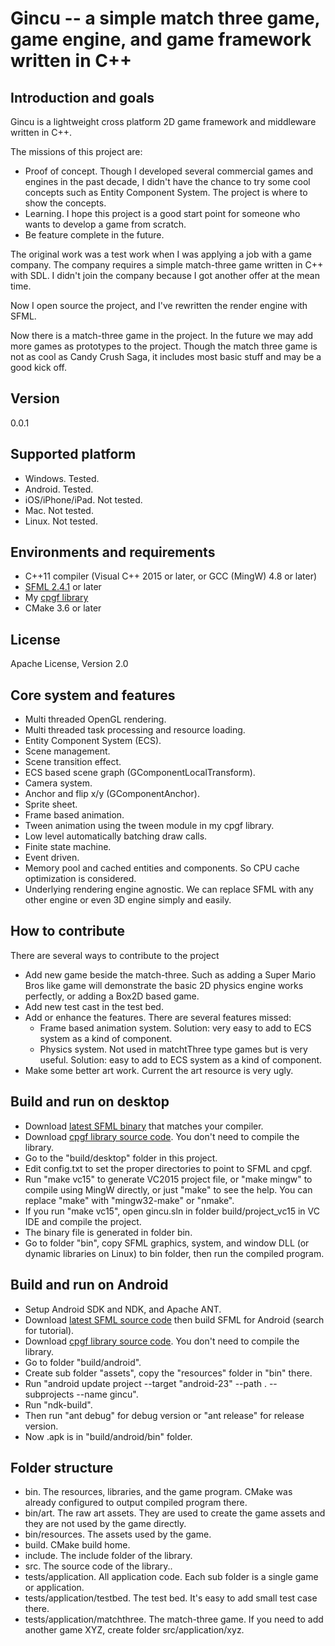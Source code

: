 # Gincu -- a simple match three game, game engine, and game framework written in C++

## Introduction and goals

Gincu is a lightweight cross platform 2D game framework and middleware written in C++.

The missions of this project are:
 * Proof of concept. Though I developed several commercial games and engines in the past decade, I didn't have the chance to try some cool concepts such as Entity Component System. The project is where to show the concepts.
 * Learning. I hope this project is a good start point for someone who wants to develop a game from scratch.
 * Be feature complete in the future.

The original work was a test work when I was applying a job with a game company. The company requires a simple match-three game written in C++ with SDL. I didn't join the company because I got another offer at the mean time.

Now I open source the project, and I've rewritten the render engine with SFML.

Now there is a match-three game in the project. In the future we may add more games as prototypes to the project. Though the match three game is not as cool as Candy Crush Saga, it includes most basic stuff and may be a good kick off.

## Version

0.0.1

## Supported platform

 * Windows. Tested.
 * Android. Tested.
 * iOS/iPhone/iPad. Not tested.
 * Mac. Not tested.
 * Linux. Not tested.
 
## Environments and requirements

 * C++11 compiler (Visual C++ 2015 or later, or GCC (MingW) 4.8 or later)
 * [SFML 2.4.1](http://www.sfml-dev.org/) or later
 * My [cpgf library](https://github.com/cpgf/cpgf)
 * CMake 3.6 or later

## License

Apache License, Version 2.0

## Core system and features

 * Multi threaded OpenGL rendering.
 * Multi threaded task processing and resource loading.
 * Entity Component System (ECS).
 * Scene management.
 * Scene transition effect.
 * ECS based scene graph (GComponentLocalTransform).
 * Camera system.
 * Anchor and flip x/y (GComponentAnchor).
 * Sprite sheet.
 * Frame based animation.
 * Tween animation using the tween module in my cpgf library.
 * Low level automatically batching draw calls.
 * Finite state machine.
 * Event driven.
 * Memory pool and cached entities and components. So CPU cache optimization is considered.
 * Underlying rendering engine agnostic. We can replace SFML with any other engine or even 3D engine simply and easily.

## How to contribute

There are several ways to contribute to the project

 * Add new game beside the match-three. Such as adding a Super Mario Bros like game will demonstrate the basic 2D physics engine works perfectly, or adding a Box2D based game.
 * Add new test cast in the test bed.
 * Add or enhance the features. There are several features missed:
   * Frame based animation system. Solution: very easy to add to ECS system as a kind of component.
   * Physics system. Not used in matchtThree type games but is very useful. Solution: easy to add to ECS system as a kind of component.
 * Make some better art work. Current the art resource is very ugly.

## Build and run on desktop

 * Download [latest SFML binary](http://www.sfml-dev.org/) that matches your compiler.
 * Download [cpgf library source code](https://github.com/cpgf/cpgf). You don't need to compile the library.
 * Go to the "build/desktop" folder in this project.
 * Edit config.txt to set the proper directories to point to SFML and cpgf.
 * Run "make vc15" to generate VC2015 project file, or "make mingw" to compile using MingW directly, or just "make" to see the help. You can replace "make" with "mingw32-make" or "nmake".
 * If you run "make vc15", open gincu.sln in folder build/project_vc15 in VC IDE and compile the project.
 * The binary file is generated in folder bin.
 * Go to folder "bin", copy SFML graphics, system, and window DLL (or dynamic libraries on Linux) to bin folder, then run the compiled program.

## Build and run on Android

 * Setup Android SDK and NDK, and Apache ANT.
 * Download [latest SFML source code](http://www.sfml-dev.org/) then build SFML for Android (search for tutorial).
 * Download [cpgf library source code](https://github.com/cpgf/cpgf). You don't need to compile the library.
 * Go to folder "build/android".
 * Create sub folder "assets", copy the "resources" folder in "bin" there.
 * Run "android update project --target "android-23" --path . --subprojects --name gincu".
 * Run "ndk-build".
 * Then run "ant debug" for debug version or "ant release" for release version.
 * Now .apk is in "build/android/bin" folder.

## Folder structure

 * bin. The resources, libraries, and the game program. CMake was already configured to output compiled program there.
 * bin/art. The raw art assets. They are used to create the game assets and they are not used by the game directly.
 * bin/resources. The assets used by the game.
 * build. CMake build home.
 * include. The include folder of the library.
 * src. The source code of the library..
 * tests/application. All application code. Each sub folder is a single game or application.
 * tests/application/testbed. The test bed. It's easy to add small test case there.
 * tests/application/matchthree. The match-three game. If you need to add another game XYZ, create folder src/application/xyz.
 
 